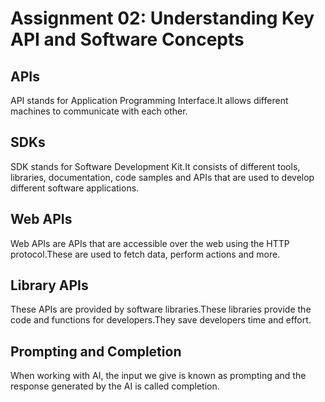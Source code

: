 # Assignment 02: Understanding Key API and Software Concepts

## APIs
API stands for Application Programming Interface.It allows different machines to communicate with each other.

## SDKs
SDK stands for Software Development Kit.It consists of different tools, libraries, documentation, code samples and APIs that are used to develop different software applications.

## Web APIs
Web APIs are APIs that are accessible over the web using the HTTP protocol.These are used to fetch data, perform actions and more.

## Library APIs
These APIs are provided by software libraries.These libraries provide the code and functions for developers.They save developers time and effort.

## Prompting and Completion
When working with AI, the input we give is known as prompting and the response generated by the AI is called completion.
